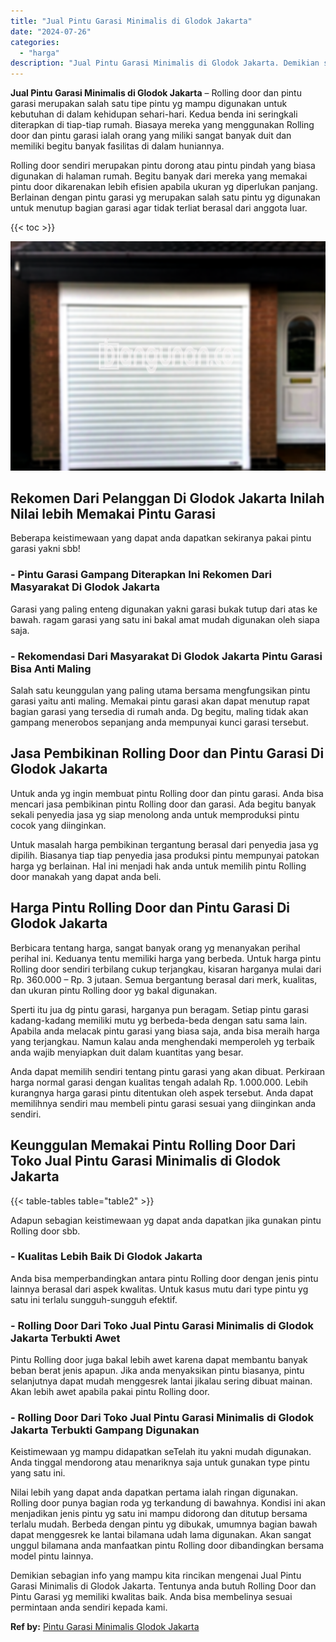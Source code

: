```yaml
---
title: "Jual Pintu Garasi Minimalis di Glodok Jakarta"
date: "2024-07-26"
categories: 
  - "harga"
description: "Jual Pintu Garasi Minimalis di Glodok Jakarta. Demikian sebagian info yang mampu kita rincikan mengenai Jual Pintu Garasi Minimalis di Glodok Jakarta. Tentun..."
---
```


**Jual Pintu Garasi Minimalis di Glodok Jakarta** – Rolling door dan pintu garasi merupakan salah satu tipe pintu yg mampu digunakan untuk kebutuhan di dalam kehidupan sehari-hari. Kedua benda ini seringkali diterapkan di tiap-tiap rumah. Biasaya mereka yang menggunakan Rolling door dan pintu garasi ialah orang yang miliki sangat banyak duit dan memiliki begitu banyak fasilitas di dalam huniannya.

Rolling door sendiri merupakan pintu dorong atau pintu pindah yang biasa digunakan di halaman rumah. Begitu banyak dari mereka yang memakai pintu door dikarenakan lebih efisien apabila ukuran yg diperlukan panjang. Berlainan dengan pintu garasi yg merupakan salah satu pintu yg digunakan untuk menutup bagian garasi agar tidak terliat berasal dari anggota luar.

{{< toc >}}

![Jual Pintu Garasi Minimalis di Glodok Jakarta](/images/pintu-garasi-69.png)

## Rekomen Dari Pelanggan Di Glodok Jakarta Inilah Nilai lebih Memakai Pintu Garasi

Beberapa keistimewaan yang dapat anda dapatkan sekiranya pakai pintu garasi yakni sbb!

### \- Pintu Garasi Gampang Diterapkan Ini Rekomen Dari Masyarakat Di Glodok Jakarta

Garasi yang paling enteng digunakan yakni garasi bukak tutup dari atas ke bawah. ragam garasi yang satu ini bakal amat mudah digunakan oleh siapa saja.

### \- Rekomendasi Dari Masyarakat Di Glodok Jakarta Pintu Garasi Bisa Anti Maling

Salah satu keunggulan yang paling utama bersama mengfungsikan pintu garasi yaitu anti maling. Memakai pintu garasi akan dapat menutup rapat bagian garasi yang tersedia di rumah anda. Dg begitu, maling tidak akan gampang menerobos sepanjang anda mempunyai kunci garasi tersebut.

## Jasa Pembikinan Rolling Door dan Pintu Garasi Di Glodok Jakarta

Untuk anda yg ingin membuat pintu Rolling door dan pintu garasi. Anda bisa mencari jasa pembikinan pintu Rolling door dan garasi. Ada begitu banyak sekali penyedia jasa yg siap menolong anda untuk memproduksi pintu cocok yang diinginkan.

Untuk masalah harga pembikinan tergantung berasal dari penyedia jasa yg dipilih. Biasanya tiap tiap penyedia jasa produksi pintu mempunyai patokan harga yg berlainan. Hal ini menjadi hak anda untuk memilih pintu Rolling door manakah yang dapat anda beli.

## Harga Pintu Rolling Door dan Pintu Garasi Di Glodok Jakarta

Berbicara tentang harga, sangat banyak orang yg menanyakan perihal perihal ini. Keduanya tentu memiliki harga yang berbeda. Untuk harga pintu Rolling door sendiri terbilang cukup terjangkau, kisaran harganya mulai dari Rp. 360.000 – Rp. 3 jutaan. Semua bergantung berasal dari merk, kualitas, dan ukuran pintu Rolling door yg bakal digunakan.

Sperti itu jua dg pintu garasi, harganya pun beragam. Setiap pintu garasi kadang-kadang memiliki mutu yg berbeda-beda dengan satu sama lain. Apabila anda melacak pintu garasi yang biasa saja, anda bisa meraih harga yang terjangkau. Namun kalau anda menghendaki memperoleh yg terbaik anda wajib menyiapkan duit dalam kuantitas yang besar.

Anda dapat memilih sendiri tentang pintu garasi yang akan dibuat. Perkiraan harga normal garasi dengan kualitas tengah adalah Rp. 1.000.000. Lebih kurangnya harga garasi pintu ditentukan oleh aspek tersebut. Anda dapat memilihnya sendiri mau membeli pintu garasi sesuai yang diinginkan anda sendiri.

## Keunggulan Memakai Pintu Rolling Door Dari Toko Jual Pintu Garasi Minimalis di Glodok Jakarta

{{< table-tables table="table2" >}}

Adapun sebagian keistimewaan yg dapat anda dapatkan jika gunakan pintu Rolling door sbb.

### \- Kualitas Lebih Baik Di Glodok Jakarta

Anda bisa memperbandingkan antara pintu Rolling door dengan jenis pintu lainnya berasal dari aspek kwalitas. Untuk kasus mutu dari type pintu yg satu ini terlalu sungguh-sungguh efektif.

### \- Rolling Door Dari Toko Jual Pintu Garasi Minimalis di Glodok Jakarta Terbukti Awet

Pintu Rolling door juga bakal lebih awet karena dapat membantu banyak beban berat jenis apapun. Jika anda menyaksikan pintu biasanya, pintu selanjutnya dapat mudah menggesrek lantai jikalau sering dibuat mainan. Akan lebih awet apabila pakai pintu Rolling door.

### \- Rolling Door Dari Toko Jual Pintu Garasi Minimalis di Glodok Jakarta Terbukti Gampang Digunakan

Keistimewaan yg mampu didapatkan seTelah itu yakni mudah digunakan. Anda tinggal mendorong atau menariknya saja untuk gunakan type pintu yang satu ini.

Nilai lebih yang dapat anda dapatkan pertama ialah ringan digunakan. Rolling door punya bagian roda yg terkandung di bawahnya. Kondisi ini akan menjadikan jenis pintu yg satu ini mampu didorong dan ditutup bersama terlalu mudah. Berbeda dengan pintu yg dibukak, umumnya bagian bawah dapat menggesrek ke lantai bilamana udah lama digunakan. Akan sangat unggul bilamana anda manfaatkan pintu Rolling door dibandingkan bersama model pintu lainnya.

Demikian sebagian info yang mampu kita rincikan mengenai Jual Pintu Garasi Minimalis di Glodok Jakarta. Tentunya anda butuh Rolling Door dan Pintu Garasi yg memiliki kwalitas baik. Anda bisa membelinya sesuai permintaan anda sendiri kepada kami.

**Ref by:** [Pintu Garasi Minimalis Glodok Jakarta](https://id.wikipedia.org/wiki/Pintu)
